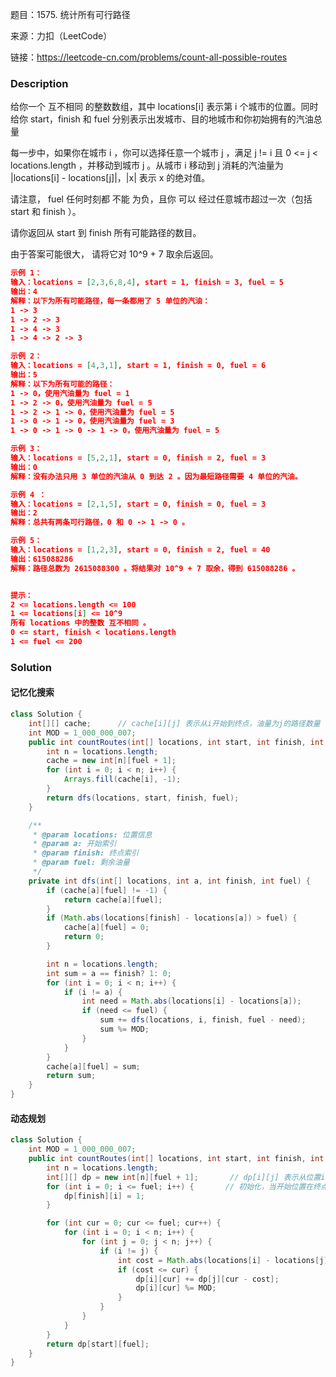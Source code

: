 题目：1575. 统计所有可行路径

来源：力扣（LeetCode）

链接：https://leetcode-cn.com/problems/count-all-possible-routes


### Description

给你一个 互不相同 的整数数组，其中 locations[i] 表示第 i 个城市的位置。同时给你 start，finish 和 fuel 分别表示出发城市、目的地城市和你初始拥有的汽油总量

每一步中，如果你在城市 i ，你可以选择任意一个城市 j ，满足  j != i 且 0 <= j < locations.length ，并移动到城市 j 。从城市 i 移动到 j 消耗的汽油量为 |locations[i] - locations[j]|，|x| 表示 x 的绝对值。

请注意， fuel 任何时刻都 不能 为负，且你 可以 经过任意城市超过一次（包括 start 和 finish ）。

请你返回从 start 到 finish 所有可能路径的数目。

由于答案可能很大， 请将它对 10^9 + 7 取余后返回。

```json
示例 1：
输入：locations = [2,3,6,8,4], start = 1, finish = 3, fuel = 5
输出：4
解释：以下为所有可能路径，每一条都用了 5 单位的汽油：
1 -> 3
1 -> 2 -> 3
1 -> 4 -> 3
1 -> 4 -> 2 -> 3

示例 2：
输入：locations = [4,3,1], start = 1, finish = 0, fuel = 6
输出：5
解释：以下为所有可能的路径：
1 -> 0，使用汽油量为 fuel = 1
1 -> 2 -> 0，使用汽油量为 fuel = 5
1 -> 2 -> 1 -> 0，使用汽油量为 fuel = 5
1 -> 0 -> 1 -> 0，使用汽油量为 fuel = 3
1 -> 0 -> 1 -> 0 -> 1 -> 0，使用汽油量为 fuel = 5

示例 3：
输入：locations = [5,2,1], start = 0, finish = 2, fuel = 3
输出：0
解释：没有办法只用 3 单位的汽油从 0 到达 2 。因为最短路径需要 4 单位的汽油。

示例 4 ：
输入：locations = [2,1,5], start = 0, finish = 0, fuel = 3
输出：2
解释：总共有两条可行路径，0 和 0 -> 1 -> 0 。

示例 5：
输入：locations = [1,2,3], start = 0, finish = 2, fuel = 40
输出：615088286
解释：路径总数为 2615088300 。将结果对 10^9 + 7 取余，得到 615088286 。


提示：
2 <= locations.length <= 100
1 <= locations[i] <= 10^9
所有 locations 中的整数 互不相同 。
0 <= start, finish < locations.length
1 <= fuel <= 200
```

### Solution

#### 记忆化搜索

```java
class Solution {
    int[][] cache;      // cache[i][j] 表示从i开始到终点，油量为j的路径数量
    int MOD = 1_000_000_007;
    public int countRoutes(int[] locations, int start, int finish, int fuel) {
        int n = locations.length;
        cache = new int[n][fuel + 1];
        for (int i = 0; i < n; i++) {
            Arrays.fill(cache[i], -1);
        }
        return dfs(locations, start, finish, fuel);
    }

    /**
     * @param locations: 位置信息
     * @param a: 开始索引
     * @param finish: 终点索引
     * @param fuel: 剩余油量
     */
    private int dfs(int[] locations, int a, int finish, int fuel) {
        if (cache[a][fuel] != -1) {
            return cache[a][fuel];
        }
        if (Math.abs(locations[finish] - locations[a]) > fuel) {
            cache[a][fuel] = 0;
            return 0;
        }

        int n = locations.length;
        int sum = a == finish? 1: 0;
        for (int i = 0; i < n; i++) {
            if (i != a) {
                int need = Math.abs(locations[i] - locations[a]);
                if (need <= fuel) {
                    sum += dfs(locations, i, finish, fuel - need);
                    sum %= MOD;
                }
            }
        }
        cache[a][fuel] = sum;
        return sum;
    }
}
```

#### 动态规划

```java
class Solution {
    int MOD = 1_000_000_007;
    public int countRoutes(int[] locations, int start, int finish, int fuel) {
        int n = locations.length;
        int[][] dp = new int[n][fuel + 1];       // dp[i][j] 表示从位置i开始，油量为j，到达目的地的路径数量
        for (int i = 0; i <= fuel; i++) {       // 初始化，当开始位置在终点的时候，总是有一条路径
            dp[finish][i] = 1;
        }

        for (int cur = 0; cur <= fuel; cur++) {
            for (int i = 0; i < n; i++) {
                for (int j = 0; j < n; j++) {
                    if (i != j) {
                        int cost = Math.abs(locations[i] - locations[j]);
                        if (cost <= cur) {
                            dp[i][cur] += dp[j][cur - cost];
                            dp[i][cur] %= MOD;
                        }
                    }
                }
            }
        }
        return dp[start][fuel];
    }
}
```

